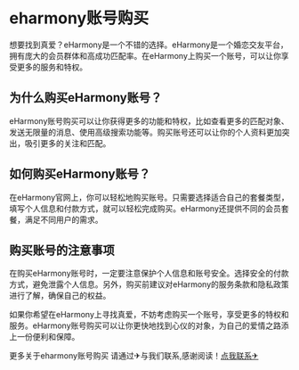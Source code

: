 # eharmony账号购买

想要找到真爱？eHarmony是一个不错的选择。eHarmony是一个婚恋交友平台，拥有庞大的会员群体和高成功匹配率。在eHarmony上购买一个账号，可以让你享受更多的服务和特权。

## 为什么购买eHarmony账号？

eHarmony账号购买可以让你获得更多的功能和特权，比如查看更多的匹配对象、发送无限量的消息、使用高级搜索功能等。购买账号还可以让你的个人资料更加突出，吸引更多的关注和匹配。

## 如何购买eHarmony账号？

在eHarmony官网上，你可以轻松地购买账号。只需要选择适合自己的套餐类型，填写个人信息和付款方式，就可以轻松完成购买。eHarmony还提供不同的会员套餐，满足不同用户的需求。

## 购买账号的注意事项

在购买eHarmony账号时，一定要注意保护个人信息和账号安全。选择安全的付款方式，避免泄露个人信息。另外，购买前建议对eHarmony的服务条款和隐私政策进行了解，确保自己的权益。

如果你希望在eHarmony上寻找真爱，不妨考虑购买一个账号，享受更多的特权和服务。eHarmony账号购买可以让你更快地找到心仪的对象，为自己的爱情之路添上一份便利和保障。

更多关于eharmony账号购买 请通过✈与我们联系,感谢阅读！[点我联系✈](https://www.G208.com)
